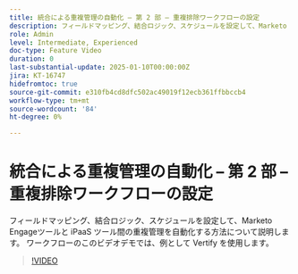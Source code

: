 ```yaml
---
title: 統合による重複管理の自動化 – 第 2 部 – 重複排除ワークフローの設定
description: フィールドマッピング、結合ロジック、スケジュールを設定して、Marketo Engageツールと iPaaS ツール間の重複管理を自動化する方法について説明します。 ワークフローのこのビデオデモでは、例として Vertify を使用します。
role: Admin
level: Intermediate, Experienced
doc-type: Feature Video
duration: 0
last-substantial-update: 2025-01-10T00:00:00Z
jira: KT-16747
hidefromtoc: true
source-git-commit: e310fb4cd8dfc502ac49019f12ecb361ffbbccb4
workflow-type: tm+mt
source-wordcount: '84'
ht-degree: 0%

---
```



# 統合による重複管理の自動化 – 第 2 部 – 重複排除ワークフローの設定

フィールドマッピング、結合ロジック、スケジュールを設定して、Marketo Engageツールと iPaaS ツール間の重複管理を自動化する方法について説明します。 ワークフローのこのビデオデモでは、例として Vertify を使用します。

>[!VIDEO](https://video.tv.adobe.com/v/3453808/?learn=on&enablevpops&captions=jpn)
